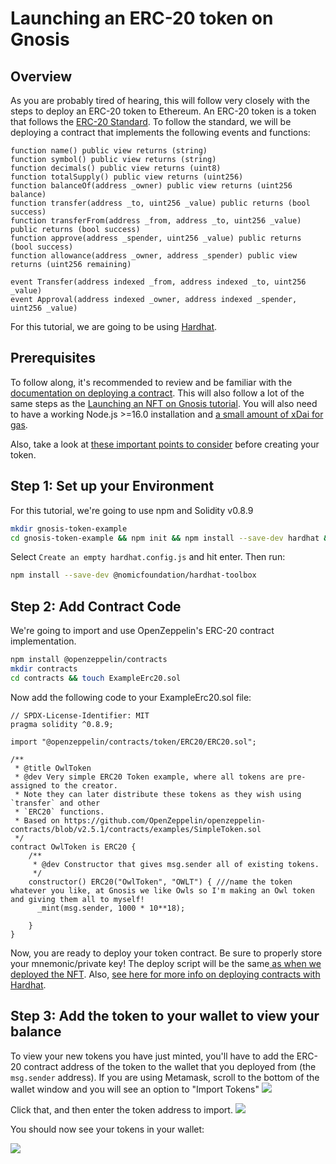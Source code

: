 ---
---

# Launching an ERC-20 token on Gnosis

## Overview
As you are probably tired of hearing, this will follow very closely with the steps to deploy an ERC-20 token to Ethereum. An ERC-20 token is a token that follows the [ERC-20 Standard](https://ethereum.org/en/developers/docs/standards/tokens/erc-20/). To follow the standard, we will be deploying a contract that implements the following events and functions:
```solidity showLineNumbers
function name() public view returns (string)
function symbol() public view returns (string)
function decimals() public view returns (uint8)
function totalSupply() public view returns (uint256)
function balanceOf(address _owner) public view returns (uint256 balance)
function transfer(address _to, uint256 _value) public returns (bool success)
function transferFrom(address _from, address _to, uint256 _value) public returns (bool success)
function approve(address _spender, uint256 _value) public returns (bool success)
function allowance(address _owner, address _spender) public view returns (uint256 remaining)

event Transfer(address indexed _from, address indexed _to, uint256 _value)
event Approval(address indexed _owner, address indexed _spender, uint256 _value)
```

For this tutorial, we are going to be using [Hardhat](https://hardhat.org/).

## Prerequisites 
To follow along, it's recommended to review and be familiar with the [documentation on deploying a contract](/developers/building/first-contract). This will also follow a lot of the same steps as the [Launching an NFT on Gnosis tutorial](/developers/building/nft).
You will also need to have a working Node.js >=16.0 installation and [a small amount of xDai for gas](/tools/faucets).

Also, take a look at [these important points to consider](https://forum.openzeppelin.com/t/points-to-consider-when-creating-a-fungible-token-erc20-erc777/2915) before creating your token.

## Step 1: Set up your Environment
For this tutorial, we're going to use npm and Solidity v0.8.9

```bash
mkdir gnosis-token-example
cd gnosis-token-example && npm init && npm install --save-dev hardhat && npx hardhat
```
Select `Create an empty hardhat.config.js` and hit enter.
Then run:
```bash
npm install --save-dev @nomicfoundation/hardhat-toolbox
```
## Step 2: Add Contract Code
We're going to import and use OpenZeppelin's ERC-20 contract implementation.
```bash
npm install @openzeppelin/contracts
mkdir contracts
cd contracts && touch ExampleErc20.sol
```
Now add the following code to your ExampleErc20.sol file:
```solidity showLineNumbers
// SPDX-License-Identifier: MIT
pragma solidity ^0.8.9;

import "@openzeppelin/contracts/token/ERC20/ERC20.sol";

/**
 * @title OwlToken
 * @dev Very simple ERC20 Token example, where all tokens are pre-assigned to the creator.
 * Note they can later distribute these tokens as they wish using `transfer` and other
 * `ERC20` functions.
 * Based on https://github.com/OpenZeppelin/openzeppelin-contracts/blob/v2.5.1/contracts/examples/SimpleToken.sol
 */
contract OwlToken is ERC20 {
    /**
     * @dev Constructor that gives msg.sender all of existing tokens.
     */
    constructor() ERC20("OwlToken", "OWLT") { ///name the token whatever you like, at Gnosis we like Owls so I'm making an Owl token and giving them all to myself!
      _mint(msg.sender, 1000 * 10**18);

    }
}
```
Now, you are ready to deploy your token contract. Be sure to properly store your mnemonic/private key! The deploy script will be the same[ as when we deployed the NFT](/developers/building/nft). Also, [see here for more info on deploying contracts with Hardhat](/developers/smart-contracts/hardhat). 

## Step 3: Add the token to your wallet to view your balance
To view your new tokens you have just minted, you'll have to add the ERC-20 contract address of the token to the wallet that you deployed from (the `msg.sender` address). If you are using Metamask, scroll to the bottom of the wallet window and you will see an option to "Import Tokens"
![](/img/developers/import-tokens.png)

Click that, and then enter the token address to import.
![](/img/developers/import-tokens-screen.png)

You should now see your tokens in your wallet:

![](/img/developers/tokens-added.png)
 
